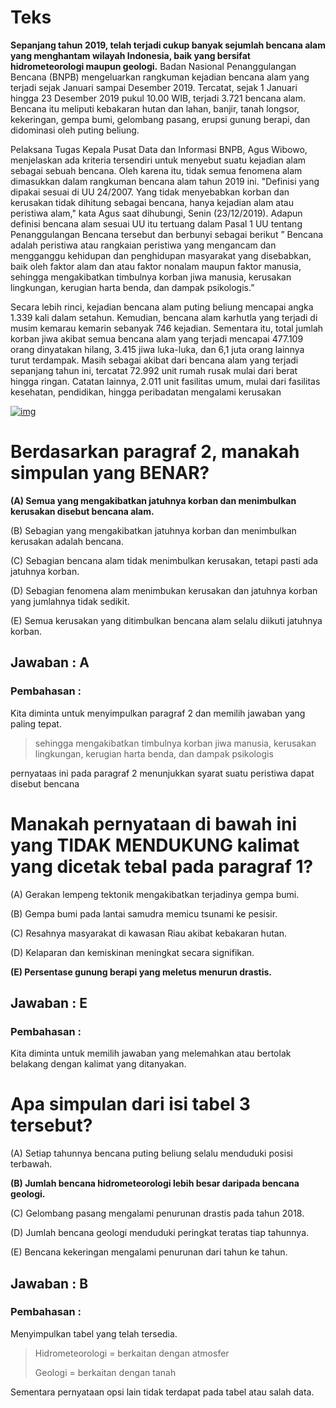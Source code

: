# Teks

**Sepanjang tahun 2019, telah terjadi cukup banyak sejumlah bencana alam yang menghantam wilayah Indonesia, baik yang bersifat hidrometeorologi maupun geologi.** Badan Nasional Penanggulangan Bencana (BNPB) mengeluarkan rangkuman kejadian bencana alam yang terjadi sejak Januari sampai Desember 2019. Tercatat, sejak 1 Januari hingga 23 Desember 2019 pukul 10.00 WIB, terjadi 3.721 bencana alam. Bencana itu meliputi kebakaran hutan dan lahan, banjir, tanah longsor, kekeringan, gempa bumi, gelombang pasang, erupsi gunung berapi, dan didominasi oleh puting beliung. 

Pelaksana Tugas Kepala Pusat Data dan Informasi BNPB, Agus Wibowo, menjelaskan ada kriteria tersendiri untuk menyebut suatu kejadian alam sebagai sebuah bencana. Oleh karena itu, tidak semua fenomena alam dimasukkan dalam rangkuman bencana alam tahun 2019 ini. "Definisi yang dipakai sesuai di UU 24/2007. Yang tidak menyebabkan korban dan kerusakan tidak dihitung sebagai bencana, hanya kejadian alam atau peristiwa alam," kata Agus saat dihubungi, Senin (23/12/2019). Adapun definisi bencana alam sesuai UU itu tertuang dalam Pasal 1 UU tentang Penanggulangan Bencana tersebut dan berbunyi sebagai berikut ” Bencana adalah peristiwa atau rangkaian peristiwa yang mengancam dan mengganggu kehidupan dan penghidupan masyarakat yang disebabkan, baik oleh faktor alam dan atau faktor nonalam maupun faktor manusia, sehingga mengakibatkan timbulnya korban jiwa manusia, kerusakan lingkungan, kerugian harta benda, dan dampak psikologis.” 

Secara lebih rinci, kejadian bencana alam puting beliung mencapai angka 1.339 kali dalam setahun. Kemudian, bencana alam karhutla yang terjadi di musim kemarau kemarin sebanyak 746 kejadian. Sementara itu, total jumlah korban jiwa akibat semua bencana alam yang terjadi mencapai 477.109 orang dinyatakan hilang, 3.415 jiwa luka-luka, dan 6,1 juta orang lainnya turut terdampak. Masih sebagai akibat dari bencana alam yang terjadi sepanjang tahun ini, tercatat 72.992 unit rumah rusak mulai dari berat hingga ringan. Catatan lainnya, 2.011 unit fasilitas umum, mulai dari fasilitas kesehatan, pendidikan, hingga peribadatan mengalami kerusakan

[![img](https://1.bp.blogspot.com/-G5KeVD4iPG8/X-1IHIULnxI/AAAAAAAAAic/RRjeh3GxwHY1Cto4t4vrJPcoc1J7OLWjQCNcBGAsYHQ/w566-h206/puting.png)](https://www.blogger.com/blog/post/edit/8501306576885242461/394264193455105047#)



# Berdasarkan paragraf 2, manakah simpulan yang BENAR? 

**(A) Semua yang mengakibatkan jatuhnya korban dan menimbulkan kerusakan disebut bencana alam.** 

(B) Sebagian yang mengakibatkan jatuhnya korban dan menimbulkan kerusakan adalah bencana. 

(C) Sebagian bencana alam tidak menimbulkan kerusakan, tetapi pasti ada jatuhnya korban. 

(D) Sebagian fenomena alam menimbukan kerusakan dan jatuhnya korban yang jumlahnya tidak sedikit. 

(E) Semua kerusakan yang ditimbulkan bencana alam selalu diikuti jatuhnya korban. 

## Jawaban : A

### Pembahasan :

Kita diminta untuk menyimpulkan paragraf 2 dan memilih jawaban yang paling tepat.

> sehingga mengakibatkan timbulnya korban jiwa manusia, kerusakan lingkungan, kerugian harta benda, dan dampak psikologis

pernyataas ini pada paragraf 2 menunjukkan syarat suatu peristiwa dapat disebut bencana



# Manakah pernyataan di bawah ini yang TIDAK MENDUKUNG kalimat yang dicetak tebal pada paragraf 1? 

(A) Gerakan lempeng tektonik mengakibatkan terjadinya gempa bumi. 

(B) Gempa bumi pada lantai samudra memicu tsunami ke pesisir. 

(C) Resahnya masyarakat di kawasan Riau akibat kebakaran hutan. 

(D) Kelaparan dan kemiskinan meningkat secara signifikan. 

**(E) Persentase gunung berapi yang meletus menurun drastis.** 

## Jawaban : E

### Pembahasan :

Kita diminta untuk memilih jawaban yang melemahkan atau bertolak belakang dengan kalimat yang ditanyakan.



# Apa simpulan dari isi tabel 3 tersebut? 

(A) Setiap tahunnya bencana puting beliung selalu menduduki posisi terbawah. 

**(B) Jumlah bencana hidrometeorologi lebih besar daripada bencana geologi.** 

(C) Gelombang pasang mengalami penurunan drastis pada tahun 2018. 

(D) Jumlah bencana geologi menduduki peringkat teratas tiap tahunnya. 

(E) Bencana kekeringan mengalami penurunan dari tahun ke tahun. 

## Jawaban : B

### Pembahasan :

Menyimpulkan tabel yang telah tersedia.

> Hidrometeorologi = berkaitan dengan atmosfer
>
> Geologi = berkaitan dengan tanah

Sementara pernyataan opsi lain tidak terdapat pada tabel atau salah data. 
